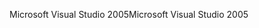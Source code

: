 <span data-ttu-id="96dcd-101">Microsoft Visual Studio 2005</span><span class="sxs-lookup"><span data-stu-id="96dcd-101">Microsoft Visual Studio 2005</span></span>